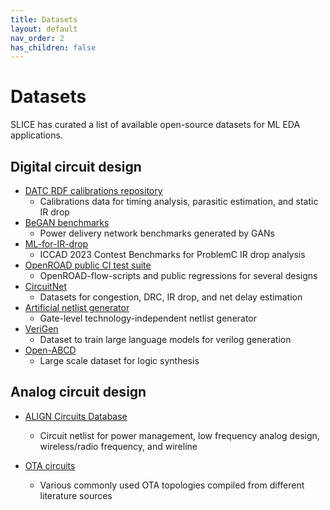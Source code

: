 ```yaml
---
title: Datasets
layout: default
nav_order: 2
has_children: false
---
```



# Datasets
SLICE has curated a list of available open-source datasets for ML EDA applications. 

## Digital circuit design
* [DATC RDF calibrations repository](https://github.com/ieee-ceda-datc/datc-rdf-calibrations)
    - Calibrations data for timing analysis, parasitic estimation, and static IR drop
* [BeGAN benchmarks](https://github.com/UMN-EDA/BeGAN-benchmarks)
    - Power delivery network benchmarks generated by GANs
* [ML-for-IR-drop](https://github.com/ASU-VDA-Lab/ML-for-IR-drop)
    - ICCAD 2023 Contest Benchmarks for ProblemC IR drop analysis
* [OpenROAD public CI test suite](https://jenkins.openroad.tools/blue/organizations/jenkins/OpenROAD-flow-scripts-Public%2Fpublic_tests_all/activity)
    - OpenROAD-flow-scripts and public regressions for several designs
* [CircuitNet](https://github.com/circuitnet/CircuitNet)
    - Datasets for congestion, DRC, IR drop, and net delay estimation
* [Artificial netlist generator](https://github.com/daeyeon22/artificial_netlist_generator)
    - Gate-level technology-independent netlist generator
* [VeriGen](https://github.com/shailja-thakur/VGen)
    - Dataset to train large language models for verilog generation
* [Open-ABCD](https://github.com/NYU-MLDA/OpenABC)
    - Large scale dataset for logic synthesis

## Analog circuit design
* [ALIGN Circuits Database](https://github.com/ALIGN-analoglayout/ALIGN-public/tree/master/CircuitsDatabase)
    - Circuit netlist for power management, low frequency analog design, wireless/radio frequency, and wireline

* [OTA circuits](https://github.com/kkunal1408/GANA_circuit_data)
    - Various commonly used OTA topologies compiled from different literature sources


